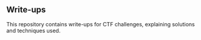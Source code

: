 ## Write-ups

This repository contains write-ups for CTF challenges, explaining solutions and techniques used.
